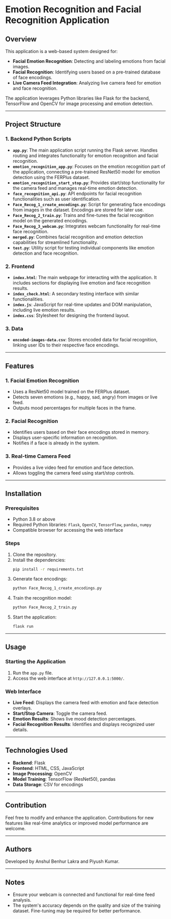 
# Emotion Recognition and Facial Recognition Application

## Overview
This application is a web-based system designed for:
- **Facial Emotion Recognition**: Detecting and labeling emotions from facial images.
- **Facial Recognition**: Identifying users based on a pre-trained database of face encodings.
- **Live Camera Feed Integration**: Analyzing live camera feed for emotion and face recognition.

The application leverages Python libraries like Flask for the backend, TensorFlow and OpenCV for image processing and emotion detection. 

---

## Project Structure

### 1. Backend Python Scripts
- **`app.py`**: The main application script running the Flask server. Handles routing and integrates functionality for emotion recognition and facial recognition.
- **`emotion_recognition_app.py`**: Focuses on the emotion recognition part of the application, connecting a pre-trained ResNet50 model for emotion detection using the FERPlus dataset.
- **`emotion_recognition_start_stop.py`**: Provides start/stop functionality for the camera feed and manages real-time emotion detection.
- **`face_recognition_api.py`**: API endpoints for facial recognition functionalities such as user identification.
- **`Face_Recog_1_create_encodings.py`**: Script for generating face encodings from images in the dataset. Encodings are stored for later use.
- **`Face_Recog_2_train.py`**: Trains and fine-tunes the facial recognition model on the generated encodings.
- **`Face_Recog_3_webcam.py`**: Integrates webcam functionality for real-time face recognition.
- **`merged.py`**: Combines facial recognition and emotion detection capabilities for streamlined functionality.
- **`test.py`**: Utility script for testing individual components like emotion detection and face recognition.

### 2. Frontend
- **`index.html`**: The main webpage for interacting with the application. It includes sections for displaying live emotion and face recognition results.
- **`index_check.html`**: A secondary testing interface with similar functionalities.
- **`index.js`**: JavaScript for real-time updates and DOM manipulation, including live emotion results.
- **`index.css`**: Stylesheet for designing the frontend layout.

### 3. Data
- **`encoded-images-data.csv`**: Stores encoded data for facial recognition, linking user IDs to their respective face encodings.

---

## Features

### 1. Facial Emotion Recognition
- Uses a ResNet50 model trained on the FERPlus dataset.
- Detects seven emotions (e.g., happy, sad, angry) from images or live feed.
- Outputs mood percentages for multiple faces in the frame.

### 2. Facial Recognition
- Identifies users based on their face encodings stored in memory.
- Displays user-specific information on recognition.
- Notifies if a face is already in the system.

### 3. Real-time Camera Feed
- Provides a live video feed for emotion and face detection.
- Allows toggling the camera feed using start/stop controls.

---

## Installation

### Prerequisites
- Python 3.8 or above
- Required Python libraries: `Flask`, `OpenCV`, `TensorFlow`, `pandas`, `numpy`
- Compatible browser for accessing the web interface

### Steps
1. Clone the repository.
2. Install the dependencies:
   ```bash
   pip install -r requirements.txt
   ```
3. Generate face encodings:
   ```bash
   python Face_Recog_1_create_encodings.py
   ```
4. Train the recognition model:
   ```bash
   python Face_Recog_2_train.py
   ```
5. Start the application:
   ```bash
   flask run
   ```

---

## Usage

### Starting the Application
1. Run the `app.py` file.
2. Access the web interface at `http://127.0.0.1:5000/`.

### Web Interface
- **Live Feed**: Displays the camera feed with emotion and face detection overlays.
- **Start/Stop Camera**: Toggle the camera feed.
- **Emotion Results**: Shows live mood detection percentages.
- **Facial Recognition Results**: Identifies and displays recognized user details.

---

## Technologies Used

- **Backend**: Flask
- **Frontend**: HTML, CSS, JavaScript
- **Image Processing**: OpenCV
- **Model Training**: TensorFlow (ResNet50), pandas
- **Data Storage**: CSV for encodings

---

## Contribution
Feel free to modify and enhance the application. Contributions for new features like real-time analytics or improved model performance are welcome.

---

## Authors
Developed by Anshul Benhur Lakra and Piyush Kumar. 

--- 

## Notes
- Ensure your webcam is connected and functional for real-time feed analysis.
- The system's accuracy depends on the quality and size of the training dataset. Fine-tuning may be required for better performance.
